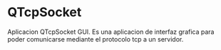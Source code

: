 # QTcpSocket
Aplicacion QTcpSocket GUI.
Es una aplicacion de interfaz grafica para poder comunicarse mediante el protocolo tcp a un servidor.

